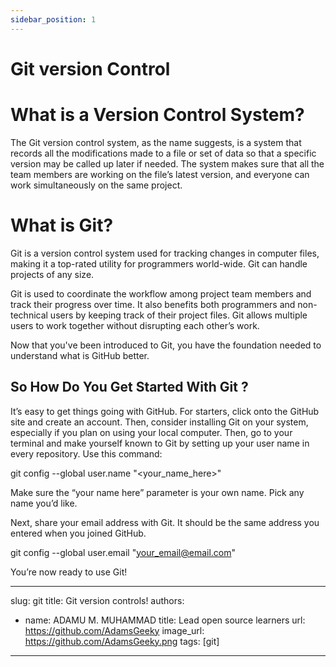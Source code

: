 ```yaml
---
sidebar_position: 1
---
```


# Git version Control

# What is a Version Control System?
The Git version control system, as the name suggests, is a system that records all the modifications made to a file or set of data so that a specific version may be called up later if needed. The system makes sure that all the team members are working on the file’s latest version, and everyone can work simultaneously on the same project.

# What is Git?
Git is a version control system used for tracking changes in computer files, making it a top-rated utility for programmers world-wide. Git can handle projects of any size.

Git is used to coordinate the workflow among project team members and track their progress over time. It also benefits both programmers and non-technical users by keeping track of their project files. Git allows multiple users to work together without disrupting each other’s work. 

Now that you've been introduced to Git, you have the foundation needed to understand what is GitHub better.

## So How Do You Get Started With Git ?
It’s easy to get things going with GitHub. For starters, click onto the GitHub site and create an account. Then, consider installing Git on your system, especially if you plan on using your local computer. Then, go to your terminal and make yourself known to Git by setting up your user name in every repository. Use this command:

git config --global user.name "<your_name_here>"

Make sure the “your name here” parameter is your own name. Pick any name you’d like.

Next, share your email address with Git. It should be the same address you entered when you joined GitHub.

git config --global user.email "<your_email@email.com>"

You’re now ready to use Git!



---
slug: git
title: Git version controls!
authors:
  - name: ADAMU M. MUHAMMAD
    title: Lead open source learners
    url: https://github.com/AdamsGeeky
    image_url: https://github.com/AdamsGeeky.png
tags: [git]
---

```